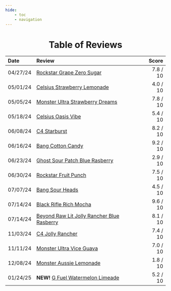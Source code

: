 ```yaml
---
hide:
    - toc
    - navigation
---
```


<h1 style="text-align: center;">Table of Reviews</h1>

| Date     | Review                                                                                                     | Score    |
| :------- | :--------------------------------------------------------------------------------------------------------- | -------: |
| 04/27/24 | [Rockstar Grape Zero Sugar](reviews/posts/rockstar_grape_zero_sugar.md)                                    | 7.8 / 10 |
| 05/01/24 | [Celsius Strawberry Lemonade](reviews/posts/celsius_strawberry_lemonade.md)                                | 4.0 / 10 |
| 05/05/24 | [Monster Ultra Strawberry Dreams](reviews/posts/monster_ultra_strawberry_dreams.md)                        | 7.8 / 10 |
| 05/18/24 | [Celsius Oasis Vibe](reviews/posts/celsius_oasis_vibe.md)                                                  | 5.4 / 10 |
| 06/08/24 | [C4 Starburst](reviews/posts/c4_starburst.md)                                                              | 8.2 / 10 |
| 06/16/24 | [Bang Cotton Candy](reviews/posts/bang_cotton_candy.md)                                                    | 9.2 / 10 |
| 06/23/24 | [Ghost Sour Patch Blue Rasberry](reviews/posts/ghost_sour_patch_blue_raspberry.md)                         | 2.9 / 10 |
| 06/30/24 | [Rockstar Fruit Punch](reviews/posts/rockstar_fruit_punch.md)                                              | 7.5 / 10 |
| 07/07/24 | [Bang Sour Heads](reviews/posts/bang_sour_heads.md)                                                        | 4.5 / 10 |
| 07/14/24 | [Black Rifle Rich Mocha](reviews/posts/black_rifle_rich_mocha.md)                                          | 9.6 / 10 |
| 07/14/24 | [Beyond Raw Lit Jolly Rancher Blue Rasberry](reviews/posts/beyond_raw_lit_jolly_rancher_blue_raspberry.md) | 8.1 / 10 |
| 11/03/24 | [C4 Jolly Rancher](reviews/posts/c4_jolly_rancher.md)                                                      | 7.4 / 10 |
| 11/11/24 | [Monster Ultra Vice Guava](reviews/posts/monster_ultra_vice_guava.md)                                      | 7.0 / 10 |
| 12/08/24 | [Monster Aussie Lemonade](reviews/posts/monster_aussie_lemonade.md)                                        | 1.8 / 10 |
| 01/24/25 | **NEW!** [G Fuel Watermelon Limeade](reviews/posts/g_fuel_watermelon_limeade.md)                           | 5.2 / 10 |

